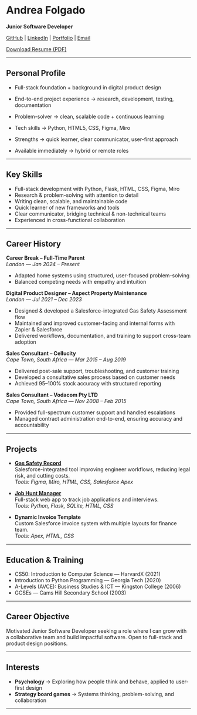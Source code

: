 # Andrea Folgado

**Junior Software Developer**  

[GitHub](https://github.com/CardinisCode) | [LinkedIn](https://www.linkedin.com/in/acfolgado/) | [Portfolio](https://www.andreafolgado.com/) | [Email](mailto:ac.folgado@gmail.com)  

[Download Resume (PDF)](CV_JuniorSoftwareDev_AndreaFolgado.pdf)

---

## Personal Profile

- Full-stack foundation + background in digital product design

- End-to-end project experience → research, development, testing, documentation

- Problem-solver → clean, scalable code + continuous learning

- Tech skills → Python, HTML5, CSS, Figma, Miro

- Strengths → quick learner, clear communicator, user-first approach

- Available immediately → hybrid or remote roles

---

## Key Skills

- Full-stack development with Python, Flask, HTML, CSS, Figma, Miro  
- Research & problem-solving with attention to detail  
- Writing clean, scalable, and maintainable code  
- Quick learner of new frameworks and tools  
- Clear communicator, bridging technical & non-technical teams  
- Experienced in cross-functional collaboration  

---

## Career History

**Career Break – Full-Time Parent**  
*London — Jan 2024 – Present*  
- Adapted home systems using structured, user-focused problem-solving  
- Balanced competing needs with empathy and intuition  

**Digital Product Designer – Aspect Property Maintenance**  
*London — Jul 2021 – Dec 2023*  
- Designed & developed a Salesforce-integrated Gas Safety Assessment flow  
- Maintained and improved customer-facing and internal forms with Zapier & Salesforce  
- Delivered workflows, documentation, and training to support cross-team adoption  

**Sales Consultant – Cellucity**  
*Cape Town, South Africa — Mar 2015 – Aug 2019*  
- Delivered post-sale support, troubleshooting, and customer training  
- Developed a consultative sales process based on customer needs  
- Achieved 95–100% stock accuracy with structured reporting  

**Sales Consultant – Vodacom Pty LTD**  
*Cape Town, South Africa — Nov 2008 – Feb 2015*  
- Provided full-spectrum customer support and handled escalations  
- Managed contract administration end-to-end, ensuring accuracy and accountability  

---

## Projects

- **[Gas Safety Record](https://www.andreafolgado.com/project-template/gas-safety-assessment)**  
  Salesforce-integrated tool improving engineer workflows, reducing legal risk, and cutting costs.  
  *Tools: Figma, Miro, HTML, CSS, Salesforce Apex*  

- **[Job Hunt Manager](https://github.com/CardinisCode/jobhuntmanager)**  
  Full-stack web app to track job applications and interviews.  
  *Tools: Python, Flask, SQLite, HTML, CSS*  

- **Dynamic Invoice Template**  
  Custom Salesforce invoice system with multiple layouts for finance team.  
  *Tools: Apex, HTML, CSS*  

---

## Education & Training

- CS50: Introduction to Computer Science — HarvardX (2021)  
- Introduction to Python Programming — Georgia Tech (2020)  
- A-Levels (AVCE): Business Studies & ICT — Kingston College (2006)  
- GCSEs — Cams Hill Secondary School (2003)  

---

## Career Objective

Motivated Junior Software Developer seeking a role where I can grow with a collaborative team and build impactful software. Open to full-stack and product design positions.  

---

## Interests

- **Psychology** → Exploring how people think and behave, applied to user-first design  
- **Strategy board games** → Systems thinking, problem-solving, and collaboration  

---


